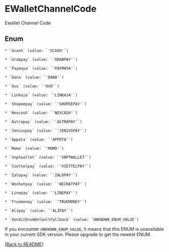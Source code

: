 # EWalletChannelCode

Ewallet Channel Code


## Enum


    * `Gcash` (value: `'GCASH'`)

    * `Grabpay` (value: `'GRABPAY'`)

    * `Paymaya` (value: `'PAYMAYA'`)

    * `Dana` (value: `'DANA'`)

    * `Ovo` (value: `'OVO'`)

    * `Linkaja` (value: `'LINKAJA'`)

    * `Shopeepay` (value: `'SHOPEEPAY'`)

    * `Nexcash` (value: `'NEXCASH'`)

    * `Astrapay` (value: `'ASTRAPAY'`)

    * `Jeniuspay` (value: `'JENIUSPAY'`)

    * `Appota` (value: `'APPOTA'`)

    * `Momo` (value: `'MOMO'`)

    * `Vnptwallet` (value: `'VNPTWALLET'`)

    * `Viettelpay` (value: `'VIETTELPAY'`)

    * `Zalopay` (value: `'ZALOPAY'`)

    * `Wechatpay` (value: `'WECHATPAY'`)

    * `Linepay` (value: `'LINEPAY'`)

    * `Truemoney` (value: `'TRUEMONEY'`)

    * `Alipay` (value: `'ALIPAY'`)

    * `XenditEnumDefaultFallback` (value: `UNKNOWN_ENUM_VALUE`)

If you encounter `UNKNOWN_ENUM_VALUE`, it means that this ENUM is unavailable in your current SDK version. Please upgrade to get the newest ENUM.


[[Back to README]](../../README.md)